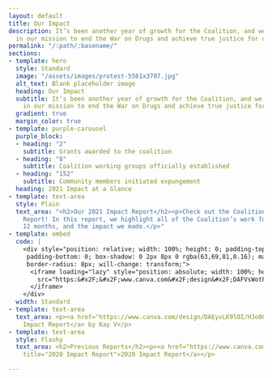 ```yaml
---
layout: default
title: Our Impact
description: It’s been another year of growth for the Coalition, and we remain steadfast
  in our mission to end the War on Drugs and achieve true justice for our communities.
permalink: "/:path/:basename/"
sections:
- template: hero
  style: Standard
  image: "/assets/images/protest-5561x3707.jpg"
  alt_text: Blank placeholder image
  heading: Our Impact
  subtitle: It’s been another year of growth for the Coalition, and we remain steadfast
    in our mission to end the War on Drugs and achieve true justice for our communities.
  gradient: true
  margin_color: true
- template: purple-carousel
  purple_block:
  - heading: "2"
    subtitle: Grants awarded to the coalition
  - heading: "8"
    subtitle: Coalition working groups officially established
  - heading: "152"
    subtitle: Community members initiated expungement
  heading: 2021 Impact at a Glance
- template: text-area
  style: Plain
  text_area: "<h2>Our 2021 Impact Report</h2><p>Check out the Coalition’s 2021 Impact
    Report! In this report, we highlight all of the Coalition’s work for the last
    12 months, and the impact we made.</p>"
- template: embed
  code: |
    <div style="position: relative; width: 100%; height: 0; padding-top: 100.0000%;
     padding-bottom: 0; box-shadow: 0 2px 8px 0 rgba(63,69,81,0.16); margin-top: 1.6em; margin-bottom: 0.9em; overflow: hidden;
     border-radius: 8px; will-change: transform;">
      <iframe loading="lazy" style="position: absolute; width: 100%; height: 100%; top: 0; left: 0; border: none; padding: 0;margin: 0;"
        src="https:&#x2F;&#x2F;www.canva.com&#x2F;design&#x2F;DAFVsWotPAo&#x2F;view?embed" allowfullscreen="allowfullscreen" allow="fullscreen">
      </iframe>
    </div>
  width: Standard
- template: text-area
  text_area: <p><a href="https://www.canva.com/design/DAEyvLK9lOI/HJo00X8beXliHOcKIObjzw/view">Coalition
    Impact Report</a> by Kay V</p>
- template: text-area
  style: Flashy
  text_area: <h2>Previous Reports</h2><p><a href="https://www.canva.com/design/DAERK-8UNvo/MUYnKKaxxqJMWzeR7ACZSw/view?utm_content=DAERK-8UNvo&amp;utm_campaign=designshare&amp;utm_medium=embeds&amp;utm_source=link"
    title="2020 Impact Report">2020 Impact Report</a></p>

---
```

